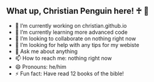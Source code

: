 ## What up, Christian Penguin here! ♰ 🐧

- 🔭 I’m currently working on christian.github.io
- 🌱 I’m currently learning more advanced code
- 👯 I’m looking to collaborate on nothing right now
- 🤔 I’m looking for help with any tips for my webiste
- 💬 Ask me about anything
- 📫 How to reach me: nothing right now
- 😄 Pronouns: he/him
- ⚡ Fun fact: Have read 12 books of the bible!

